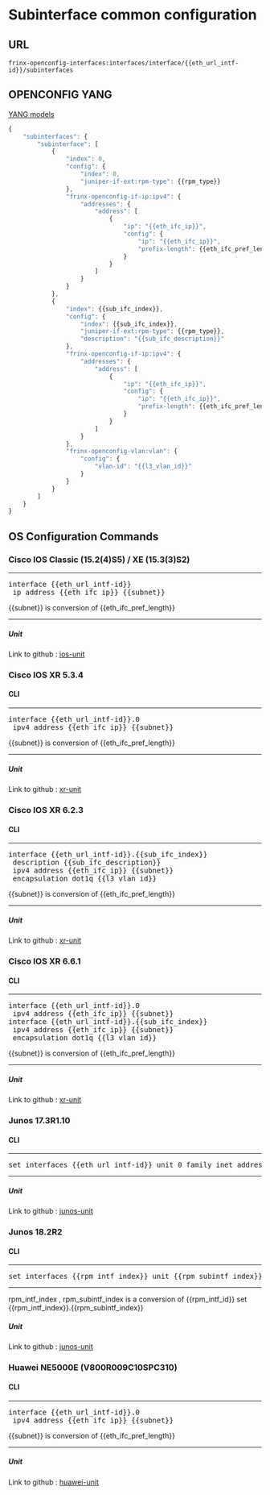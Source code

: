 # Subinterface common configuration

## URL

```
frinx-openconfig-interfaces:interfaces/interface/{{eth_url_intf-id}}/subinterfaces
```

## OPENCONFIG YANG

[YANG models](https://github.com/FRINXio/openconfig/tree/master/interfaces/src/main/yang)

```javascript
{
    "subinterfaces": {
        "subinterface": [
            {
                "index": 0,
                "config": {
                    "index": 0,
                    "juniper-if-ext:rpm-type": {{rpm_type}}
                },
                "frinx-openconfig-if-ip:ipv4": {
                    "addresses": {
                        "address": [
                            {
                                "ip": "{{eth_ifc_ip}}",
                                "config": {
                                    "ip": "{{eth_ifc_ip}}",
                                    "prefix-length": {{eth_ifc_pref_length}}
                                }
                            }
                        ]
                    }
                }
            },
            {
                "index": {{sub_ifc_index}},
                "config": {
                    "index": {{sub_ifc_index}},
                    "juniper-if-ext:rpm-type": {{rpm_type}},
                    "description": "{{sub_ifc_description}}"
                },
                "frinx-openconfig-if-ip:ipv4": {
                    "addresses": {
                        "address": [
                            {
                                "ip": "{{eth_ifc_ip}}",
                                "config": {
                                    "ip": "{{eth_ifc_ip}}",
                                    "prefix-length": {{eth_ifc_pref_length}}
                                }
                            }
                        ]
                    }
                },
                "frinx-openconfig-vlan:vlan": {
                    "config": {
                        "vlan-id": "{{l3_vlan_id}}"
                    }
                }
            }
        ]
    }
}
```

## OS Configuration Commands

### Cisco IOS Classic (15.2(4)S5) / XE (15.3(3)S2)

---
<pre>
interface {{eth_url_intf-id}}
 ip address {{eth_ifc_ip}} {{subnet}}
</pre>

{{subnet}} is conversion of {{eth_ifc_pref_length}}

---

##### Unit

Link to github : [ios-unit](https://github.com/FRINXio/cli-units/tree/master/ios/interface)

### Cisco IOS XR 5.3.4

#### CLI

---
<pre>
interface {{eth_url_intf-id}}.0
 ipv4 address {{eth_ifc_ip}} {{subnet}}
</pre>

{{subnet}} is conversion of {{eth_ifc_pref_length}}

---


##### Unit

Link to github : [xr-unit](https://github.com/FRINXio/cli-units/tree/master/ios-xr/interface)

### Cisco IOS XR 6.2.3

#### CLI

---
<pre>
interface {{eth_url_intf-id}}.{{sub_ifc_index}}
 description {{sub_ifc_description}}
 ipv4 address {{eth_ifc_ip}} {{subnet}}
 encapsulation dot1q {{l3_vlan_id}}
</pre>

{{subnet}} is conversion of {{eth_ifc_pref_length}}

---

##### Unit

Link to github : [xr-unit](https://github.com/FRINXio/cli-units/tree/master/ios-xr/interface)

### Cisco IOS XR 6.6.1

#### CLI

---
<pre>
interface {{eth_url_intf-id}}.0
 ipv4 address {{eth_ifc_ip}} {{subnet}}
interface {{eth_url_intf-id}}.{{sub_ifc_index}}
 ipv4 address {{eth_ifc_ip}} {{subnet}}
 encapsulation dot1q {{l3_vlan_id}}
</pre>

{{subnet}} is conversion of {{eth_ifc_pref_length}}

---

##### Unit

Link to github : [xr-unit](https://github.com/FRINXio/unitopo-units/tree/master/xr/xr-7-interface-unit)

### Junos 17.3R1.10

#### CLI

---
<pre>
set interfaces {{eth_url_intf-id}} unit 0 family inet address {{eth_ifc_ip}}/{{eth_ifc_pref_length}}
</pre>
---

##### Unit

Link to github : [junos-unit](https://github.com/FRINXio/unitopo-units/tree/master/junos/junos-17/junos-17-interface-unit)

### Junos 18.2R2

#### CLI

---
<pre>
set interfaces {{rpm_intf_index}} unit {{rpm_subintf_index}} rpm {{rpm_type}}
</pre>
---

rpm_intf_index , rpm_subintf_index is a conversion of {{rpm_intf_id}} set {{rpm_intf_index}}.{{rpm_subintf_index}}  

##### Unit

Link to github : [junos-unit](https://github.com/FRINXio/unitopo-units/tree/master/junos/junos-18/junos-18-interface-unit)

### Huawei NE5000E (V800R009C10SPC310)

#### CLI

---
<pre>
interface {{eth_url_intf-id}}.0
 ipv4 address {{eth_ifc_ip}} {{subnet}}
</pre>

{{subnet}} is conversion of {{eth_ifc_pref_length}}

---

##### Unit

Link to github : [huawei-unit](https://github.com/FRINXio/cli-units/tree/master/huawei/interface)

